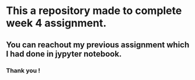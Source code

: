 #  This a repository made to complete week 4 assignment.
## You can reachout my previous assignment which I had done in jypyter notebook.
### Thank you !
